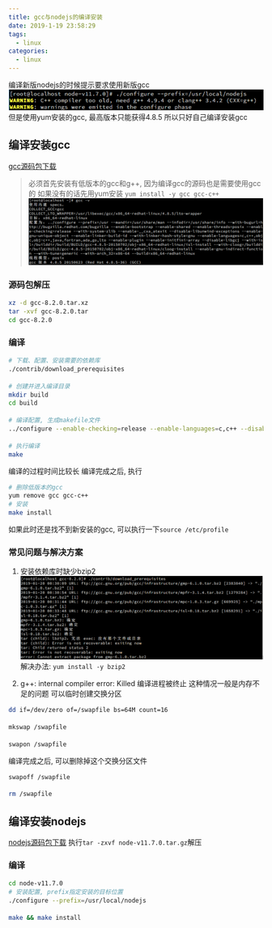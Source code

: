 ```yaml
---
title: gcc与nodejs的编译安装
date: 2019-1-19 23:58:29
tags: 
  - linux
categories: 
  - linux
---
```


编译新版nodejs的时候提示要求使用新版gcc
![nodejs warning](/images/linux/nodejs_warning.png)
但是使用yum安装的gcc, 最高版本只能获得4.8.5
所以只好自己编译安装gcc
<!-- more -->
## 编译安装gcc

[gcc源码包下载](http://ftp.gnu.org/gnu/gcc/gcc-8.2.0/gcc-8.2.0.tar.xz)

> 必须首先安装有低版本的gcc和g++, 因为编译gcc的源码也是需要使用gcc的
如果没有的话先用yum安装 `yum install -y gcc gcc-c++`
![gcc](/images/linux/gcc-v.png)

### 源码包解压
```bash
xz -d gcc-8.2.0.tar.xz
tar -xvf gcc-8.2.0.tar
cd gcc-8.2.0
```

### 编译
```bash
# 下载、配置、安装需要的依赖库
./contrib/download_prerequisites

# 创建并进入编译目录
mkdir build
cd build

# 编译配置, 生成makefile文件
../configure --enable-checking=release --enable-languages=c,c++ --disable-multilib

# 执行编译
make
```
编译的过程时间比较长
编译完成之后, 执行
```bash
# 删除低版本的gcc
yum remove gcc gcc-c++
# 安装
make install
```
如果此时还是找不到新安装的gcc, 可以执行一下`source /etc/profile`

### 常见问题与解决方案
1. 安装依赖库时缺少bzip2
![缺少bzip2](/images/linux/缺少bzip2.png)
解决办法: `yum install -y bzip2`

2. g++: internal compiler error: Killed
编译进程被终止
这种情况一般是内存不足的问题
可以临时创建交换分区

```bash
dd if=/dev/zero of=/swapfile bs=64M count=16

mkswap /swapfile

swapon /swapfile
```
编译完成之后, 可以删除掉这个交换分区文件
```bash
swapoff /swapfile

rm /swapfile
```


## 编译安装nodejs

[nodejs源码包下载](https://nodejs.org/dist/v11.7.0/node-v11.7.0.tar.gz)
执行`tar -zxvf node-v11.7.0.tar.gz`解压

### 编译
```bash
cd node-v11.7.0
# 安装配置, prefix指定安装的目标位置
./configure --prefix=/usr/local/nodejs

make && make install
```

